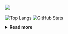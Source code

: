 ![](https://komarev.com/ghpvc/?username=chck&color=blueviolet)

<p align="left"> 
  <img alt="Top Langs" align="center" height="150" src="https://github-readme-stats-nine-umber-51.vercel.app/api/top-langs/?username=chck&layout=compact&count_private=true&show_icons=true&show_icons=true&theme=buefy" />
  <img alt="GitHub Stats" align="center" height="150" src="https://github-readme-stats-nine-umber-51.vercel.app/api?username=chck&count_private=true&show_icons=true&show_icons=true&theme=buefy" />
</p>

<details>
  <summary><b>Read more</b></summary>
  <br>

  <!--START_SECTION:waka-->
**🐱 My GitHub Data** 

> 📦 74.8 kB Used in GitHub's Storage 
 > 
> 🏆 833 Contributions in the Year 2023
 > 
> 💼 Opted to Hire
 > 
> 📜 134 Public Repositories 
 > 
> 🔑 19 Private Repositories 
 > 
**I'm a Night 🦉** 

```text
🌞 Morning                1290 commits        ████░░░░░░░░░░░░░░░░░░░░░   15.87 % 
🌆 Daytime                2100 commits        ██████░░░░░░░░░░░░░░░░░░░   25.84 % 
🌃 Evening                2232 commits        ███████░░░░░░░░░░░░░░░░░░   27.47 % 
🌙 Night                  2504 commits        ████████░░░░░░░░░░░░░░░░░   30.81 % 
```
📅 **I'm Most Productive on Monday** 

```text
Monday                   1795 commits        ██████░░░░░░░░░░░░░░░░░░░   22.09 % 
Tuesday                  1668 commits        █████░░░░░░░░░░░░░░░░░░░░   20.53 % 
Wednesday                1158 commits        ████░░░░░░░░░░░░░░░░░░░░░   14.25 % 
Thursday                 1495 commits        █████░░░░░░░░░░░░░░░░░░░░   18.40 % 
Friday                   822 commits         ███░░░░░░░░░░░░░░░░░░░░░░   10.12 % 
Saturday                 395 commits         █░░░░░░░░░░░░░░░░░░░░░░░░   04.86 % 
Sunday                   793 commits         ██░░░░░░░░░░░░░░░░░░░░░░░   09.76 % 
```


📊 **This Week I Spent My Time On** 

```text
💬 Programming Languages: 
Other                    34 hrs 54 mins      ████████████████████████░   95.70 % 
Python                   36 mins             ░░░░░░░░░░░░░░░░░░░░░░░░░   01.68 % 
Markdown                 26 mins             ░░░░░░░░░░░░░░░░░░░░░░░░░   01.21 % 
Bash                     10 mins             ░░░░░░░░░░░░░░░░░░░░░░░░░   00.49 % 
INI                      6 mins              ░░░░░░░░░░░░░░░░░░░░░░░░░   00.29 % 

🔥 Editors: 
Chrome                   34 hrs 52 mins      ████████████████████████░   95.61 % 
Neovim                   37 mins             ░░░░░░░░░░░░░░░░░░░░░░░░░   01.72 % 
PyCharm                  34 mins             ░░░░░░░░░░░░░░░░░░░░░░░░░   01.57 % 
Obsidian                 20 mins             ░░░░░░░░░░░░░░░░░░░░░░░░░   00.96 % 
VS Code                  3 mins              ░░░░░░░░░░░░░░░░░░░░░░░░░   00.14 % 
```

**I Mostly Code in Python** 

```text
Python                   42 repos            ████████░░░░░░░░░░░░░░░░░   33.07 % 
Jupyter Notebook         21 repos            ████░░░░░░░░░░░░░░░░░░░░░   16.54 % 
Rust                     7 repos             █░░░░░░░░░░░░░░░░░░░░░░░░   05.51 % 
Shell                    3 repos             █░░░░░░░░░░░░░░░░░░░░░░░░   02.36 % 
Astro                    1 repo              ░░░░░░░░░░░░░░░░░░░░░░░░░   00.79 % 
```



**Timeline**

![Lines of Code chart](https://raw.githubusercontent.com/chck/chck/main/assets/bar_graph.png)


 Last Updated on 2023-11-03 01:23 UTC
<!--END_SECTION:waka-->
</details>

